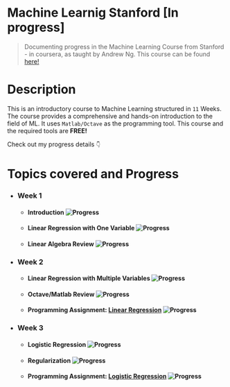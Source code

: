 # Machine Learnig Stanford [In progress]
> Documenting progress in the Machine Learning Course from Stanford - in coursera, as taught by Andrew Ng. This course can be found <a href="https://www.coursera.org/learn/machine-learning/home/welcome" target="_blank">here!</a>

# Description

This is an introductory course to Machine Learning structured in ```11``` Weeks. The course provides a comprehensive and hands-on introduction to the field of ML. It uses ```Matlab/Octave``` as the programming tool. This course and the required tools are <strong>FREE!</strong>

Check out my progress details ```👇```

# Topics covered and Progress

* ### Week 1
	* #### Introduction ![Progress](http://progressed.io/bar/100?title=Completion)  
    * #### Linear Regression with One Variable ![Progress](http://progressed.io/bar/100?title=Completion)  
	* #### Linear Algebra Review ![Progress](http://progressed.io/bar/100?title=Completion)

* ### Week 2
	* #### Linear Regression with Multiple Variables ![Progress](http://progressed.io/bar/100?title=Completion)
	* #### Octave/Matlab Review ![Progress](http://progressed.io/bar/100?title=Completion)
    * #### Programming Assignment: <a href="https://github.com/jeury301/ml-coursera/tree/master/programming-exercises/submissions/machine-learning-ex1">Linear Regression</a> ![Progress](http://progressed.io/bar/100?title=Completion)

* ### Week 3
	* #### Logistic Regression ![Progress](http://progressed.io/bar/0?title=Completion)
	* #### Regularization ![Progress](http://progressed.io/bar/0?title=Completion)
    * #### Programming Assignment: <a href="#">Logistic Regression</a> ![Progress](http://progressed.io/bar/0?title=Completion)
